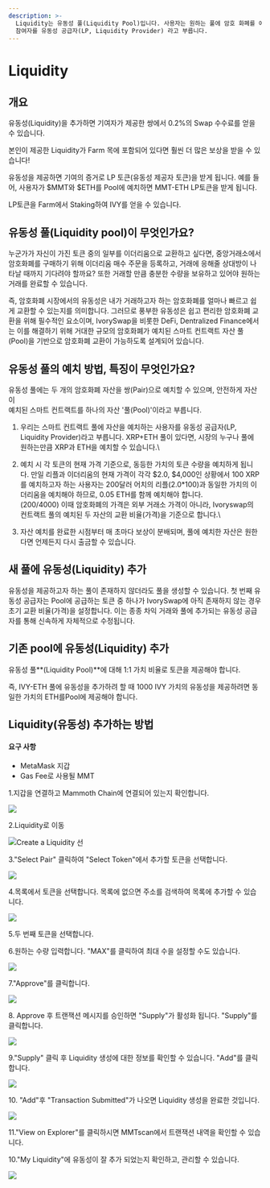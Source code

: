```yaml
---
description: >-
  Liquidity는 유동성 풀(Liquidity Pool)입니다. 사용자는 원하는 풀에 암호 화폐를 예치할 수 있고, 우리는 이러한 생태계
  참여자를 유동성 공급자(LP, Liquidity Provider) 라고 부릅니다.
---
```


# Liquidity

## 개요

유동성(Liquidity)을 추가하면 기여자가 제공한 쌍에서 0.2%의 Swap 수수료를 얻을 수 있습니다.

본인이 제공한 Liquidity가 Farm 목에 포함되어 있다면 훨씬 더 많은 보상을 받을 수 있습니다!

유동성을 제공하면 기여의 증거로 LP 토큰(유동성 제공자 토큰)을 받게 됩니다. 예를 들어, 사용자가 $MMT와 $ETH를 Pool에 예치하면 MMT-ETH LP토큰을 받게 됩니다.

LP토큰을 Farm에서 Staking하여 IVY를 얻을 수 있습니다.

## 유동성 풀(Liquidity pool)이 무엇인가요?

누군가가 자신이 가진 토큰 중의 일부를 이더리움으로 교환하고 싶다면, 중앙거래소에서 암호화폐를 구매하기 위해 이더리움 매수 주문을 등록하고, 거래에 응해줄 상대방이 나타날 때까지 기다려야 할까요? 또한 거래할 만큼 충분한 수량을 보유하고 있어야 원하는 거래를 완료할 수 있습니다.

즉, 암호화폐 시장에서의 유동성은 내가 거래하고자 하는 암호화폐를 얼마나 빠르고 쉽게 교환할 수 있는지를 의미합니다. 그러므로 풍부한 유동성은 쉽고 편리한 암호화폐 교환을 위해 필수적인 요소이며, IvorySwap을 비롯한 DeFi, Dentralized Finance에서는 이를 해결하기 위해 거대한 규모의 암호화폐가 예치된 스마트 컨트랙트 자산 풀(Pool)을 기반으로 암호화폐 교환이 가능하도록 설계되어 있습니다.

## 유동성 풀의 예치 방법, 특징이 무엇인가요?



유동성 풀에는 두 개의 암호화폐 자산을 쌍(Pair)으로 예치할 수 있으며, 안전하게 자산이 \
예치된 스마트 컨트랙트를 하나의 자산 '풀(Pool)'이라고 부릅니다.

1. 우리는 스마트 컨트랙트 풀에 자산을 예치하는 사용자를 유동성 공급자(LP, Liquidity Provider)라고 부릅니다. XRP+ETH 풀이 있다면, 시장의 누구나 풀에 원하는만큼 XRP과 ETH을 예치할 수 있습니다.\

2. 예치 시 각 토큰의 현재 가격 기준으로, 동등한 가치의 토큰 수량을 예치하게 됩니다. 만일 리플과 이더리움의 현재 가격이 각각 $2.0, $4,000인 상황에서 100 XRP를 예치하고자 하는 사용자는 200달러 어치의 리플(2.0\*100)과 동일한 가치의 이더리움을 예치해야 하므로, 0.05 ETH를 함께 예치해야 합니다. \
   (200/4000) 이때 암호화폐의 가격은 외부 거래소 가격이 아니라, Ivoryswap의 컨트랙트 풀의 예치된 두 자산의 교환 비율(가격)을 기준으로 합니다.\

3. 자산 예치를 완료한 시점부터 매 초마다 보상이 분배되며, 풀에 예치한 자산은 원한다면 언제든지 다시 출금할 수 있습니다.

## **새 풀에 유동성(Liquidity) 추가**

유동성을 제공하고자 하는 풀이 존재하지 않더라도 풀을 생성할 수 있습니다. 첫 번째 유동성 공급자는 Pool에 공급하는 토큰 중 하나가 IvorySwap에 아직 존재하지 않는 경우 초기 교환 비율(가격)을 설정합니다. 이는 종종 차익 거래와 풀에 추가되는 유동성 공급자를 통해 신속하게 자체적으로 수정됩니다.

## **기존 pool에 유동성(Liquidity) 추가**

유동성 풀**(Liquidity Pool)**에 대해 1:1 가치 비율로 토큰을 제공해야 합니다.&#x20;

즉, IVY-ETH 풀에 유동성을  추가하려 할 때 1000 IVY 가치의 유동성을 제공하려면 동일한 가치의 ETH를Pool에 제공해야 합니다.  &#x20;

## Liquidity(유동성) 추가하는 방법

#### 요구 사항

* MetaMask 지갑
* Gas Fee로 사용될 MMT



1.지갑을 연결하고 Mammoth Chain에 연결되어 있는지 확인합니다.

![](<../.gitbook/assets/image (8) (2).png>)

2.Liquidity로 이동&#x20;

&#x20;

![Create a Liquidity 선](<../.gitbook/assets/image (3) (1).png>)

3."Select Pair" 클릭하여 "Select Token"에서 추가할 토큰을 선택합니다.

![](<../.gitbook/assets/image (9).png>)

4.목록에서 토큰을 선택합니다. 목록에 없으면 주소를 검색하여 목록에 추가할 수 있습니다.

![](<../.gitbook/assets/image (19).png>)

5.두 번째 토큰을 선택합니다.

6.원하는 수량 입력합니다. "MAX"를 클릭하여 최대 수을 설정할 수도 있습니다.&#x20;

![](<../.gitbook/assets/image (3) (2) (1).png>)

7."Approve"를 클릭합니다.

![](<../.gitbook/assets/image (16) (3).png>)

8\. Approve 후 트랜잭션 메시지를 승인하면  "Supply"가 활성화 됩니다. "Supply"를 클릭합니다.

![](<../.gitbook/assets/image (5).png>)

9."Supply" 클릭 후 Liquidity 생성에 대한 정보를 확인할 수 있습니다. "Add"를 클릭합니다.&#x20;

![](<../.gitbook/assets/image (17) (2).png>)

10\. "Add"후 "Transaction Submitted"가 나오면 Liquidity 생성을 완료한 것입니다.      &#x20;

&#x20;

![](<../.gitbook/assets/image (6) (2).png>)



11."View on Explorer"를 클릭하시면 MMTscan에서 트랜잭션 내역을 확인할 수 있습니다.   &#x20;

10."My Liquidity"에 유동성이 잘 추가 되었는지 확인하고, 관리할 수 있습니다.

&#x20;

![](<../.gitbook/assets/image (2) (2).png>)

